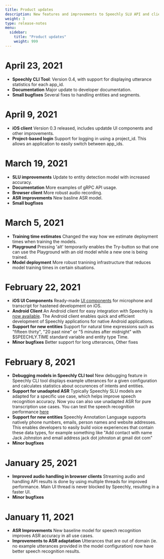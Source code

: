 ```yaml
---
title: Product updates
description: New features and improvements to Speechly SLU API and client libraries 
weight: 3
type: release-notes
menu:
  sidebar:
    title: "Product updates"
    weight: 999
---
```


# April 23, 2021

- **Speechly CLI Tool**: Version 0.4, with support for displaying utterance statistics for each app_id.
- **Documentation** Major update to developer documentation.
- **Small bugfixes** Several fixes to handling entities and segments.

# April 9, 2021

- **iOS client** Version 0.3 released, includes updatde UI components and other improvements.
- **Project-based login** Support for logging in using a project_id. This allows an application to easily switch between app_ids.

# March 19, 2021

- **SLU improvements** Update to entity detection model with increased accuracy.
- **Documentation** More examples of gRPC API usage.
- **Browser client** More robust audio recording.
- **ASR improvements** New basline ASR model.
- **Small bugfixes**

# March 5, 2021

- **Training time estimates** Changed the way how we estimate deployment times when training the models.
- **Playground** Pressing 'alt' temporarily enables the Try-button so that one can use the Playground with an old model while a new one is being trained.
- **Model deployment** More robust tranining infrastructure that reduces model training times in certain situations.

# February 22, 2021

- **iOS UI Components** Ready-made [UI components](/client-libraries/ios/ui-components/) for microphone and transcript for hastened development on iOS.
- **Android Client** An Android client for easy integration with Speechly is [now available](https://github.com/speechly/android-client/). The Android client enables quick and efficient development of Speechly applications for native Android applications.
- **Support for new entities** Support for natural time expressions such as "fifteen thirty", "20 past nine" or "5 minutes after midnight" with $SPEECHLY.TIME standard variable and entity type Time.
- **Minor bugfixes** Better support for long utterances, Other fixes

# February 8, 2021

- **Debugging models in Speechly CLI tool** New debugging feature in Speechly CLI tool displays example utterances for a given configuration and calculates statistics about occurences of intents and entities.
- **Support for unadapted ASR** Typically Speechly SLU models are adapted for a specific use case, which helps improve speech recognition accuracy. Now you can also use unadapted ASR for pure transcription use cases. You can test the speech recognition performance [here](https://api.speechly.com/dashboard/#/playground/ead4b9e7-e5c4-48ed-9dae-3c530916ed76?language=en-US)
- **Support for new entities** Speechly Annotation Language supports natively phone numbers, emails, person names and website addresses. This enables developers to easily build voice experiences that contain these data types, for example something like "Add contact with name Jack Johnston and email address jack dot johnston at gmail dot com"
- **Minor bugfixes**

# January 25, 2021

- **Improved audio handling in browser clients** Streaming audio and handling API results is done by using multiple threads for improved performance. Main UI thread is never blocked by Speechly, resulting in a faster UI.
- **Minor bugfixes**

# January 11, 2021

- **ASR Improvements** New baseline model for speech recognition improves ASR accuracy in all use cases.
- **Improvements to ASR adaptation** Utterances that are out of domain (ie. no example utterances provided in the model configuration) now have better speech recognition results.
